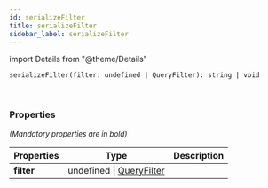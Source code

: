 ```yaml
---
id: serializeFilter
title: serializeFilter
sidebar_label: serializeFilter
---
```


import Details from "@theme/Details"


```tsx
serializeFilter(filter: undefined | QueryFilter): string | void
```
<br/>



### Properties

<font size="2"><i>(Mandatory properties are in bold)</i></font>

| Properties | Type | Description |
| --------- | ---- | ----------- |
| **filter** | undefined \| [QueryFilter](/framework-api/interfaces/QueryFilter.md) |  |


